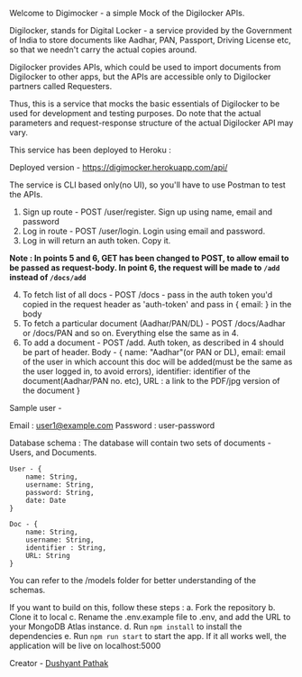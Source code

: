 Welcome to Digimocker - a simple Mock of the Digilocker APIs.

Digilocker, stands for Digital Locker - a service provided by the Government of India to store documents like Aadhar, PAN, Passport, Driving License etc, so that we needn't carry the actual copies around.

Digilocker provides APIs, which could be used to import documents from Digilocker to other apps, but the APIs are accessible only to Digilocker partners called Requesters.

Thus, this is a service that mocks the basic essentials of Digilocker to be used for development and testing purposes. Do note that the actual parameters and request-response structure of the actual Digilocker API may vary. 

This service has been deployed to Heroku : 

Deployed version - https://digimocker.herokuapp.com/api/

The service is CLI based only(no UI), so you'll have to use Postman to test the APIs.

1. Sign up route - POST /user/register. Sign up using name, email and password
2. Log in route - POST /user/login. Login using email and password.
3. Log in will return an auth token. Copy it.

**Note : In points 5 and 6, GET has been changed to POST, to allow email to be passed as request-body. In point 6, the request will be made to `/add` instead of `/docs/add`**

4. To fetch list of all docs - POST /docs - pass in the auth token you'd copied in the request header as 'auth-token' and pass in { email: <your-login-email> } in the body
5. To fetch a particular document (Aadhar/PAN/DL) - POST /docs/Aadhar or /docs/PAN and so on. Everything else the same as in 4.
6. To add a document - POST /add. Auth token, as described in 4 should be part of header. Body - 
{
    name: "Aadhar"(or PAN or DL),
    email: email of the user in which account this doc will be added(must be the same as the user logged in, to avoid errors),
    identifier: identifier of the document(Aadhar/PAN no. etc),
    URL : a link to the PDF/jpg version of the document
}

Sample user - 

Email : user1@example.com
Password : user-password

Database schema : 
    The database will contain two sets of documents - Users, and Documents.
    
    User - {
        name: String,
        username: String,
        password: String,
        date: Date
    }

    Doc - {
        name: String,
        username: String,
        identifier : String,
        URL: String
    }
    
You can refer to the /models folder for better understanding of the schemas.

If you want to build on this, follow these steps : 
    a. Fork the repository
    b. Clone it to local
    c. Rename the .env.example file to .env, and add the URL to your MongoDB Atlas instance.
    d. Run `npm install` to install the dependencies
    e. Run `npm run start` to start the app. If it all works well, the application will be live on localhost:5000


Creator - [Dushyant Pathak](mailto:dushyant.pathak@crio-users.in)
